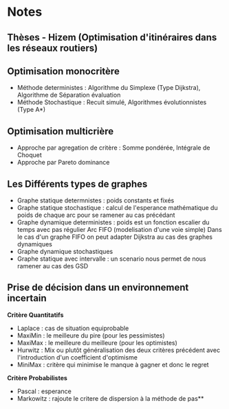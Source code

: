 # Notes

## Thèses - Hizem (Optimisation d'itinéraires dans les réseaux routiers)

Optimisation monocritère
---
 - Méthode deterministes : Algorithme du Simplexe (Type Dijkstra), Algorithme de Séparation évaluation
 - Méthode Stochastique : Recuit simulé, Algorithmes évolutionnistes (Type A*)

Optimisation multicrière
---
 - Approche par agregation de critère : Somme pondérée, Intégrale de Choquet
 - Approche par Pareto dominance

Les Différents types de graphes 
---
- Graphe statique determnistes : poids constants et fixés
- Graphe statique stochastique : calcul de l'esperance mathématique du poids de chaque arc pour se ramener au cas précédant
- Graphe dynamique deterministes : poids est un fonction escalier du temps avec pas régulier
Arc FIFO (modelisation d'une voie simple)
Dans le cas d'un graphe FIFO on peut adapter Dijkstra au cas des graphes dynamiques
- Graphe dynamique stochastiques
- Graphe statique avec intervalle : un scenario nous permet de nous ramener au cas des GSD

Prise de décision dans un environnement incertain
---
**Critère Quantitatifs**
- Laplace : cas de situation equiprobable
- MaxiMin : le meilleure du pire (pour les pessimistes)
- MaxiMax : le meilleure du meilleure (pour les optimistes)
- Hurwitz : Mix ou plutôt généralisation  des deux critères précédent avec l'introduction d'un coefficient d'optimisme
- MiniMax : critère qui minimise le manque à gagner et donc le regret

**Critère Probabilistes**
- Pascal : esperance
- Markowitz : rajoute le critere de dispersion à la méthode de pas**
